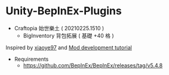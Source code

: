 # Unity-BepInEx-Plugins

* Craftopia 始世樂土 ( 20210225.1510 )
    * BigInventory 背包拓展 ( 基礎 +40 格 )

Inspired by [xiaoye97](https://github.com/xiaoye97) and [Mod development tutorial](https://www.bilibili.com/read/cv8997376)

* Requirements
  * https://github.com/BepInEx/BepInEx/releases/tag/v5.4.8